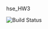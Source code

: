 hse_HW3

![Build Status](https://github.com/TotumRevolutum/hse_HW3/actions/workflows/pytests.yml/badge.svg?branch=main)
